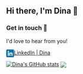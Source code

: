## Hi there, I'm Dina 👋
### Get in touch 🤝
I'd love to hear from you!


<a href="https://www.linkedin.com/in/dina-kvivesen-7ab5141b4/"><img align="left" src="https://raw.githubusercontent.com/dina-kvivesen/dina-kvivesen/main/images/linkedin.png" alt="Dina | LinkedIn" width="21px"/></a>[LinkedIn | Dina](https://www.linkedin.com/in/dina-kvivesen-7ab5141b4/)


[![Dina's GitHub stats](https://github-readme-stats.vercel.app/api?username=dina-kvivesen)](https://github.com/dina-kvivesen/github-readme-stats)
<img align="center" src="https://github-readme-stats.vercel.app/api/top-langs/?username=dina-kvivesen&layout=compact&theme=buefy" />




<!--
**dina-kvivesen/dina-kvivesen** is a ✨ _special_ ✨ repository because its `README.md` (this file) appears on your GitHub profile.

Here are some ideas to get you started:

- 🔭 I’m currently working on ...
- 🌱 I’m currently learning ...
- 👯 I’m looking to collaborate on ...
- 🤔 I’m looking for help with ...
- 💬 Ask me about ...
- 📫 How to reach me: ...
- 😄 Pronouns: ...
- ⚡ Fun fact: ...
-->
